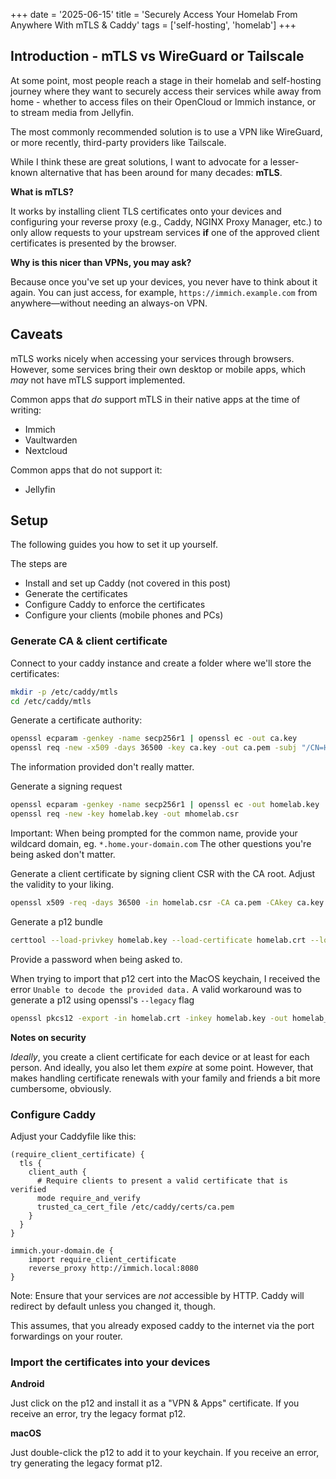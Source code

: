 +++
date = '2025-06-15'
title = 'Securely Access Your Homelab From Anywhere With mTLS & Caddy'
tags = ['self-hosting', 'homelab']
+++

## Introduction - mTLS vs WireGuard or Tailscale

At some point, most people reach a stage in their homelab and self-hosting journey where they want to securely access their services while away from home - whether to access files on their OpenCloud or Immich instance, or to stream media from Jellyfin.

The most commonly recommended solution is to use a VPN like WireGuard, or more recently, third-party providers like Tailscale.

While I think these are great solutions, I want to advocate for a lesser-known alternative that has been around for many decades: **mTLS**.

**What is mTLS?**

It works by installing client TLS certificates onto your devices and configuring your reverse proxy (e.g., Caddy, NGINX Proxy Manager, etc.) to only allow requests to your upstream services **if** one of the approved client certificates is presented by the browser.

**Why is this nicer than VPNs, you may ask?**

Because once you've set up your devices, you never have to think about it again. You can just access, for example, `https://immich.example.com` from anywhere—without needing an always-on VPN.

## Caveats

mTLS works nicely when accessing your services through browsers. However, some services bring their own desktop or mobile apps, which _may_ not have mTLS support implemented.

Common apps that _do_ support mTLS in their native apps at the time of writing:

- Immich
- Vaultwarden
- Nextcloud

Common apps that do not support it:

- Jellyfin

## Setup

The following guides you how to set it up yourself.

The steps are

- Install and set up Caddy (not covered in this post)
- Generate the certificates
- Configure Caddy to enforce the certificates
- Configure your clients (mobile phones and PCs)

### Generate CA & client certificate

Connect to your caddy instance and create a folder where we'll store the certificates:

```bash
mkdir -p /etc/caddy/mtls
cd /etc/caddy/mtls
```

Generate a certificate authority:

```bash
openssl ecparam -genkey -name secp256r1 | openssl ec -out ca.key
openssl req -new -x509 -days 36500 -key ca.key -out ca.pem -subj "/CN=HomeLab Wildcard CA"
```

The information provided don't really matter.

Generate a signing request

```bash
openssl ecparam -genkey -name secp256r1 | openssl ec -out homelab.key
openssl req -new -key homelab.key -out mhomelab.csr
```

Important: When being prompted for the common name, provide your wildcard domain, eg. `*.home.your-domain.com`
The other questions you're being asked don't matter.

Generate a client certificate by signing client CSR with the CA root. Adjust the validity to your liking.

```bash
openssl x509 -req -days 36500 -in homelab.csr -CA ca.pem -CAkey ca.key -out homelab.crt
```

Generate a p12 bundle

```bash
certtool --load-privkey homelab.key --load-certificate homelab.crt --load-ca-certificate ca.pem --to-p12 --outder --outfile homelab.p12 --p12-name "homelab" --hash SHA1
```

Provide a password when being asked to.

When trying to import that p12 cert into the MacOS keychain, I received the error `Unable to decode the provided data.`
A valid workaround was to generate a p12 using openssl's `--legacy` flag

```bash
openssl pkcs12 -export -in homelab.crt -inkey homelab.key -out homelab_legacy_format.p12 -legacy
```

**Notes on security**

_Ideally_, you create a client certificate for each device or at least for each person. And ideally, you also let them _expire_ at some point. However, that makes handling certificate renewals with your family and friends a bit more cumbersome, obviously.

### Configure Caddy

Adjust your Caddyfile like this:

```
(require_client_certificate) {
  tls {
    client_auth {
      # Require clients to present a valid certificate that is verified
      mode require_and_verify
      trusted_ca_cert_file /etc/caddy/certs/ca.pem
    }
  }
}

immich.your-domain.de {
	import require_client_certificate
	reverse_proxy http://immich.local:8080
}
```

Note: Ensure that your services are _not_ accessible by HTTP. Caddy will redirect by default unless you changed it, though.

This assumes, that you already exposed caddy to the internet via the port forwardings on your router.

### Import the certificates into your devices

**Android**

Just click on the p12 and install it as a "VPN & Apps" certificate. If you receive an error, try the legacy format p12.

**macOS**

Just double-click the p12 to add it to your keychain. If you receive an error, try generating the legacy format p12.
